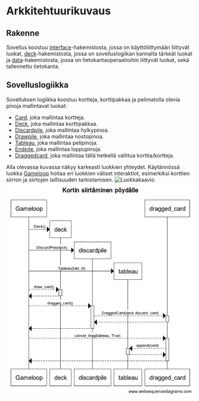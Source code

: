 # Arkkitehtuurikuvaus

## Rakenne

Sovellus koostuu [interface](../src/interface/)-hakemistosta, jossa on käyttöliittymään liittyvät luokat, [deck](../src/deck/)-hakemistosta, jossa on sovelluslogiikan kannalta tärkeät luokat ja [data](../src/data/)-hakemistosta, jossa on tietokantaoperaatioihin liittyvät luokat, sekä tallennettu tietokanta. 

## Sovelluslogiikka

Sovelluksen logiikka koostuu kortteja, korttipakkaa ja pelimatolla olevia pinoja mallintavat luokat:
- [Card](../src/deck/card.py), joka mallintaa kortteja.
- [Deck](../src/deck/deck.py), joka mallintaa korttipakkaa.
- [Discardpile](../src/deck/discardpile.py), joka mallintaa hylkypinoa.
- [Drawpile](../src/deck/drawpile.py), joka mallintaa nostopinoa.
- [Tableau](../src/deck/tableau.py), joka mallintaa pelipinoja.
- [Endpile](../src/deck/endpile.py), joka mallintaa loppupinoja.
- [Draggedcard](../src/deck/draggedcard.py), joka mallintaa tällä hetkellä valittua korttia/kortteja.

Alla olevassa kuvassa näkyy karkeasti luokkien yhteydet. Käytännössä luokka [Gameloop](../src/deck/gameloop.py) hoitaa eri luokkien väliset interaktiot, esimerkiksi korttien siirron ja siirtojen laillisuuden tarkistamisen.
![Luokkakaavio](./kuvat/luokkakaavio.png)
![Sekvenssikaavio](./kuvat/sekvenssikaavio.png)
